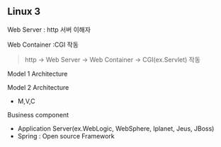 ## Linux 3

Web Server : http 서버 이해자

Web Container :CGI 작동

> http -> Web Server -> Web Container -> CGI(ex.Servlet) 작동



Model 1 Architecture

Model 2 Architecture

- M,V,C

Business component

- Application Server(ex.WebLogic, WebSphere, Iplanet, Jeus, JBoss)
- Spring  : Open source Framework